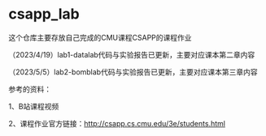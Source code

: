 # csapp_lab

这个仓库主要存放自己完成的CMU课程CSAPP的课程作业

（2023/4/19）lab1-datalab代码与实验报告已更新，主要对应课本第二章内容  

（2023/5/5）lab2-bomblab代码与实验报告已更新，主要对应课本第三章内容



参考的资料：

1、B站课程视频

2、课程作业官方链接：http://csapp.cs.cmu.edu/3e/students.html
